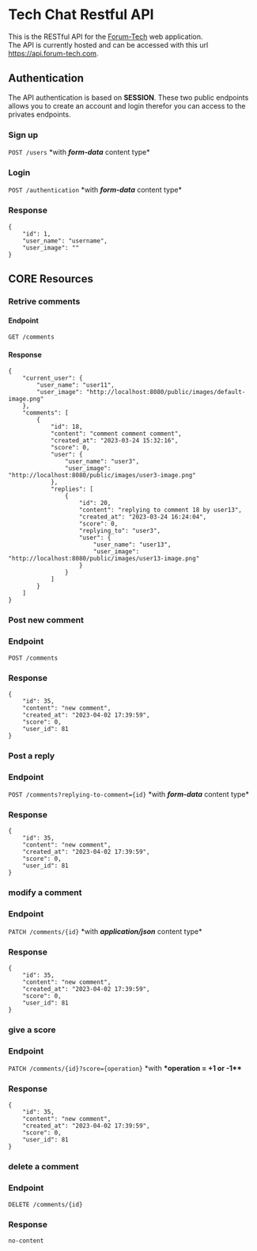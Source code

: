 # Tech Chat Restful API

This is the RESTful API for the [Forum-Tech](https://exemple.com) web application.  
The API is currently hosted and can be accessed with this url https://api.forum-tech.com.

## Authentication

The API authentication is based on **SESSION**. These two public endpoints allows you to create an account and login therefor you can access to the privates endpoints.

### Sign up

`POST /users` \*with **_form-data_** content type\*

### Login

`POST /authentication` \*with **_form-data_** content type\*

### Response

    {
        "id": 1,
        "user_name": "username",
        "user_image": ""
    }

## CORE Resources

### Retrive comments

#### Endpoint

`GET /comments`

#### Response

    {
        "current_user": {
            "user_name": "user11",
            "user_image": "http://localhost:8080/public/images/default-image.png"
        },
        "comments": [
            {
                "id": 18,
                "content": "comment comment comment",
                "created_at": "2023-03-24 15:32:16",
                "score": 0,
                "user": {
                    "user_name": "user3",
                    "user_image": "http://localhost:8080/public/images/user3-image.png"
                },
                "replies": [
                    {
                        "id": 20,
                        "content": "replying to comment 18 by user13",
                        "created_at": "2023-03-24 16:24:04",
                        "score": 0,
                        "replying_to": "user3",
                        "user": {
                            "user_name": "user13",
                            "user_image": "http://localhost:8080/public/images/user13-image.png"
                        }
                    }
                ]
            }
        ]
    }

### Post new comment

### Endpoint

`POST /comments`

### Response

    {
        "id": 35,
        "content": "new comment",
        "created_at": "2023-04-02 17:39:59",
        "score": 0,
        "user_id": 81
    }

### Post a reply

### Endpoint

`POST /comments?replying-to-comment={id}` \*with **_form-data_** content type\*

### Response

    {
        "id": 35,
        "content": "new comment",
        "created_at": "2023-04-02 17:39:59",
        "score": 0,
        "user_id": 81
    }

### modify a comment

### Endpoint

`PATCH /comments/{id}` \*with **_application/json_** content type\*

### Response

    {
        "id": 35,
        "content": "new comment",
        "created_at": "2023-04-02 17:39:59",
        "score": 0,
        "user_id": 81
    }

### give a score

### Endpoint

`PATCH /comments/{id}?score={operation}` \*with **\*operation = +1 or -1\*\***

### Response

    {
        "id": 35,
        "content": "new comment",
        "created_at": "2023-04-02 17:39:59",
        "score": 0,
        "user_id": 81
    }

### delete a comment

### Endpoint

`DELETE /comments/{id}`

### Response

    no-content

